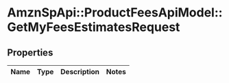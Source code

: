 # AmznSpApi::ProductFeesApiModel::GetMyFeesEstimatesRequest

## Properties
Name | Type | Description | Notes
------------ | ------------- | ------------- | -------------


